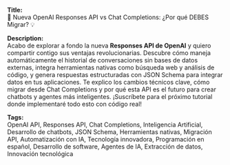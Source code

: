 **Title:**  
🚀 Nueva OpenAI Responses API vs Chat Completions: ¿Por qué DEBES Migrar? 💡  

**Description:**  
Acabo de explorar a fondo la nueva **Responses API de OpenAI** y quiero compartir contigo sus ventajas revolucionarias. Descubre cómo maneja automáticamente el historial de conversaciones sin bases de datos externas, integra herramientas nativas como búsqueda web y análisis de código, y genera respuestas estructuradas con JSON Schema para integrar datos en tus aplicaciones. Te explico los cambios técnicos clave, cómo migrar desde Chat Completions y por qué esta API es el futuro para crear chatbots y agentes más inteligentes. ¡Suscríbete para el próximo tutorial donde implementaré todo esto con código real!  

**Tags:**  
OpenAI API, Responses API, Chat Completions, Inteligencia Artificial, Desarrollo de chatbots, JSON Schema, Herramientas nativas, Migración API, Automatización con IA, Tecnología innovadora, Programación en español, Desarrollo de software, Agentes de IA, Extracción de datos, Innovación tecnológica